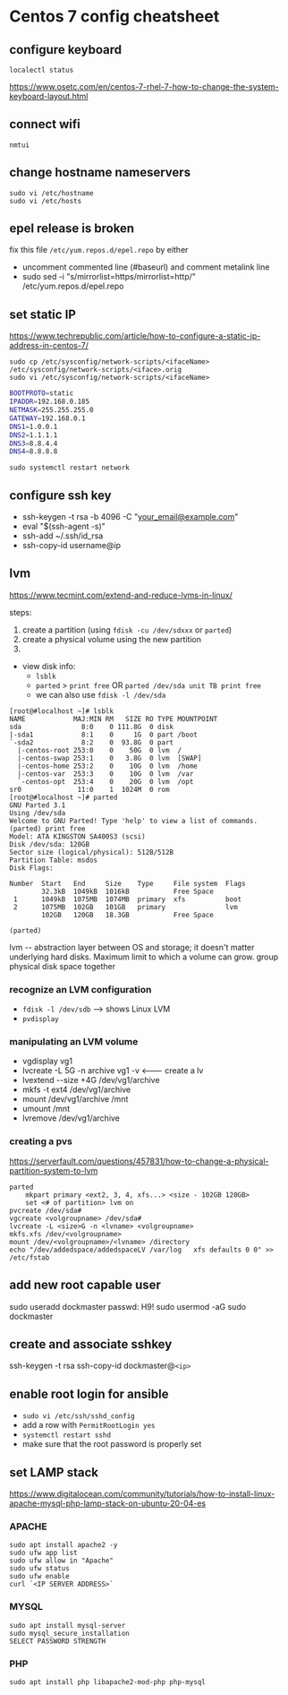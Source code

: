 # Centos 7 config cheatsheet

## configure keyboard

```console
localectl status
```

<https://www.osetc.com/en/centos-7-rhel-7-how-to-change-the-system-keyboard-layout.html>

## connect wifi

`nmtui`

## change hostname nameservers

```console
sudo vi /etc/hostname
sudo vi /etc/hosts
```

## epel release is broken

fix this file `/etc/yum.repos.d/epel.repo` by either

- uncomment commented line (#baseurl) and comment metalink line
- sudo sed -i "s/mirrorlist=https/mirrorlist=http/" /etc/yum.repos.d/epel.repo

## set static IP

<https://www.techrepublic.com/article/how-to-configure-a-static-ip-address-in-centos-7/>

```console
sudo cp /etc/sysconfig/network-scripts/<ifaceName> /etc/sysconfig/network-scripts/<iface>.orig
sudo vi /etc/sysconfig/network-scripts/<ifaceName>
```

```bash
BOOTPROTO=static
IPADDR=192.168.0.185
NETMASK=255.255.255.0
GATEWAY=192.168.0.1
DNS1=1.0.0.1
DNS2=1.1.1.1
DNS3=8.8.4.4
DNS4=8.8.8.8
```

`sudo systemctl restart network`

## configure ssh key

- ssh-keygen -t rsa -b 4096 -C "your_email@example.com"
- eval "$(ssh-agent -s)"
- ssh-add ~/.ssh/id_rsa
- ssh-copy-id username@ip

## lvm

<https://www.tecmint.com/extend-and-reduce-lvms-in-linux/> 

steps:

1. create a partition (using `fdisk -cu /dev/sdxxx` or `parted`)
2. create a physical volume using the new partition
3. 

- view disk info:
  - `lsblk`
  - `parted` > `print free` OR `parted /dev/sda unit TB print free`
  - we can also use `fdisk -l /dev/sda`

```console
[root@#localhost ~]# lsblk
NAME            MAJ:MIN RM   SIZE RO TYPE MOUNTPOINT
sda               8:0    0 111.8G  0 disk
|-sda1            8:1    0     1G  0 part /boot
`-sda2            8:2    0  93.8G  0 part
  |-centos-root 253:0    0    50G  0 lvm  /
  |-centos-swap 253:1    0   3.8G  0 lvm  [SWAP]
  |-centos-home 253:2    0    10G  0 lvm  /home
  |-centos-var  253:3    0    10G  0 lvm  /var
  `-centos-opt  253:4    0    20G  0 lvm  /opt
sr0              11:0    1  1024M  0 rom
[root@#localhost ~]# parted
GNU Parted 3.1
Using /dev/sda
Welcome to GNU Parted! Type 'help' to view a list of commands.
(parted) print free
Model: ATA KINGSTON SA400S3 (scsi)
Disk /dev/sda: 120GB
Sector size (logical/physical): 512B/512B
Partition Table: msdos
Disk Flags:

Number  Start   End     Size    Type     File system  Flags
        32.3kB  1049kB  1016kB           Free Space
 1      1049kB  1075MB  1074MB  primary  xfs          boot
 2      1075MB  102GB   101GB   primary               lvm
        102GB   120GB   18.3GB           Free Space

(parted)
```

lvm -- abstraction layer between OS and storage; it doesn't matter underlying hard disks. Maximum limit to which a volume can grow. group physical disk space together

### recognize an LVM configuration

- `fdisk -l /dev/sdb` --> shows Linux LVM
- `pvdisplay`

### manipulating an LVM volume

- vgdisplay vg1
- lvcreate -L 5G -n archive vg1 -v <--- create a lv
- lvextend --size +4G /dev/vg1/archive
- mkfs -t ext4 /dev/vg1/archive
- mount /dev/vg1/archive /mnt
- umount /mnt
- lvremove /dev/vg1/archive

### creating a pvs

<https://serverfault.com/questions/457831/how-to-change-a-physical-partition-system-to-lvm>

```console
parted
    mkpart primary <ext2, 3, 4, xfs...> <size - 102GB 120GB>
    set <# of partition> lvm on
pvcreate /dev/sda#
vgcreate <volgroupname> /dev/sda#
lvcreate -L <size>G -n <lvname> <volgroupname>
mkfs.xfs /dev/<volgroupname>
mount /dev/<volgroupname>/<lvname> /directory
echo "/dev/addedspace/addedspaceLV /var/log   xfs defaults 0 0" >> /etc/fstab
```

## add new root capable user

sudo useradd dockmaster
passwd: H9!
sudo usermod -aG sudo dockmaster

## create and associate sshkey

ssh-keygen -t rsa
ssh-copy-id dockmaster@`<ip>`

## enable root login for ansible

- `sudo vi /etc/ssh/sshd_config`
- add a row with `PermitRootLogin yes`
- `systemctl restart sshd`
- make sure that the root password is properly set

## set LAMP stack

<https://www.digitalocean.com/community/tutorials/how-to-install-linux-apache-mysql-php-lamp-stack-on-ubuntu-20-04-es>

### APACHE

```console
sudo apt install apache2 -y
sudo ufw app list
sudo ufw allow in "Apache"
sudo ufw status
sudo ufw enable
curl `<IP SERVER ADDRESS>`
```

### MYSQL

```console
sudo apt install mysql-server
sudo mysql_secure_installation
SELECT PASSWORD STRENGTH
```

### PHP

`sudo apt install php libapache2-mod-php php-mysql`
